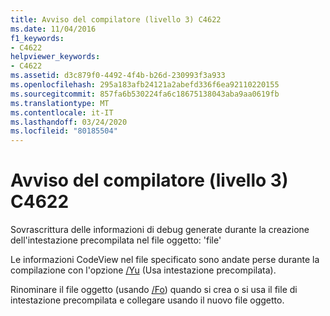 ```yaml
---
title: Avviso del compilatore (livello 3) C4622
ms.date: 11/04/2016
f1_keywords:
- C4622
helpviewer_keywords:
- C4622
ms.assetid: d3c879f0-4492-4f4b-b26d-230993f3a933
ms.openlocfilehash: 295a183afb24121a2abefd336f6ea92110220155
ms.sourcegitcommit: 857fa6b530224fa6c18675138043aba9aa0619fb
ms.translationtype: MT
ms.contentlocale: it-IT
ms.lasthandoff: 03/24/2020
ms.locfileid: "80185504"
---
```

# <a name="compiler-warning-level-3-c4622"></a>Avviso del compilatore (livello 3) C4622

Sovrascrittura delle informazioni di debug generate durante la creazione dell'intestazione precompilata nel file oggetto: 'file'

Le informazioni CodeView nel file specificato sono andate perse durante la compilazione con l'opzione [/Yu](../../build/reference/yu-use-precompiled-header-file.md) (Usa intestazione precompilata).

Rinominare il file oggetto (usando [/Fo](../../build/reference/fo-object-file-name.md)) quando si crea o si usa il file di intestazione precompilata e collegare usando il nuovo file oggetto.
